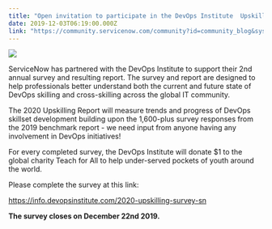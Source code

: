 ```yaml
---
title: "Open invitation to participate in the DevOps Institute  Upskilling Enterprise DevOps Skills Report survey"
date: 2019-12-03T06:19:00.000Z
link: "https://community.servicenow.com/community?id=community_blog&sys_id=f7009268dba1449423f4a345ca961946"
---
```

<p><img src="https://community.servicenow.com/9c4c0aa4db21449423f4a345ca961902.iix" /></p>
<p>ServiceNow has partnered with the DevOps Institute to support their 2nd annual survey and resulting report. The survey and report are designed to help professionals better understand both the current and future state of DevOps skilling and cross-skilling across the global IT community.</p>
<p>The 2020 Upskilling Report will measure trends and progress of DevOps skillset development building upon the 1,600-plus survey responses from the 2019 benchmark report - we need input from anyone having any involvement in DevOps initiatives!</p>
<p>For every completed survey, the DevOps Institute will donate $1 to the global charity Teach for All to help under-served pockets of youth around the world. </p>
<p>Please complete the survey at this link:</p>
<p><a href="https://info.devopsinstitute.com/2020-upskilling-survey-sn" rel="nofollow">https://info.devopsinstitute.com/2020-upskilling-survey-sn</a></p>
<p><strong>The survey closes on December 22nd 2019.</strong></p>